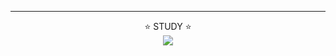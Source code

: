 <div align="center">
<hr>
⭐ STUDY ⭐
<br>
  <a href="https://github.com/rasaku351/OSS"><img src="https://img.shields.io/badge/Python-3766AB?style=flat-square&logo=Python&logoColor=white"/></a>
</div>
